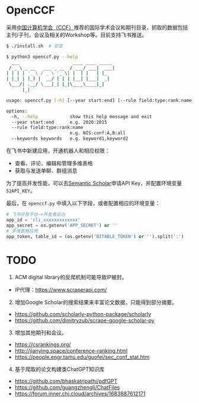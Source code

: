 # OpenCCF

采用[中国计算机学会（CCF）](https://www.ccf.org.cn/Academic_Evaluation/By_category/)推荐的国际学术会议和期刊目录，抓取的数据包括主刊/子刊，会议及相关的Workshop等。目前支持飞书推送。

```sh
$ ./install.sh  # 安装

$ python3 openccf.py --help
  ___                    ____ ____ _____ 
 / _ \ _ __   ___ _ __  / ___/ ___|  ___|
| | | | '_ \ / _ \ '_ \| |  | |   | |_   
| |_| | |_) |  __/ | | | |__| |___|  _|  
 \___/| .__/ \___|_| |_|\____\____|_|    
      |_|                                

usage: openccf.py [-h] [--year start:end] [--rule field:type:rank:name] [--keywords keywords]

options:
  -h, --help            show this help message and exit
  --year start:end      e.g. 2020:2015
  --rule field:type:rank:name
                        e.g. NIS:conf:A,B:all
  --keywords keywords   e.g. keyword1,keyword2
```

在飞书中新建应用，开通机器人和相应权限：
- 查看、评论、编辑和管理多维表格
- 获取与发送单聊、群组消息

为了提高并发性能，可以去[Semantic Scholar](https://api.semanticscholar.org/api-docs/graph)申请API Key，并配置环境变量`S2API_KEY`。

最后，在 `openccf.py` 中填入以下字段，或者配置相应的环境变量：

```py
# 飞书开放平台->开发者后台
app_id = 'cli_xxxxxxxxxxxxx'
app_secret = os.getenv('APP_SECRET') or ''
# 多维表格应用
app_token, table_id = (os.getenv('BITABLE_TOKEN') or '').split(':')
```

# TODO

1. ACM digital library的反爬机制可能导致IP被封。
  - IP代理：https://www.scraperapi.com/
2. 增加Google Scholar的搜索结果来丰富论文数据，只能得到部分摘要。
  - https://github.com/scholarly-python-package/scholarly
  - https://github.com/dimitryzub/scrape-google-scholar-py
3. 增加其他期刊和会议。
  - https://csrankings.org/
  - http://jianying.space/conference-ranking.html
  - https://people.engr.tamu.edu/guofei/sec_conf_stat.htm
4. 基于爬取的论文构建类ChatGPT知识库
  - https://github.com/bhaskatripathi/pdfGPT
  - https://github.com/guangzhengli/ChatFiles
  - https://forum.inner.chj.cloud/archives/1683687612171
